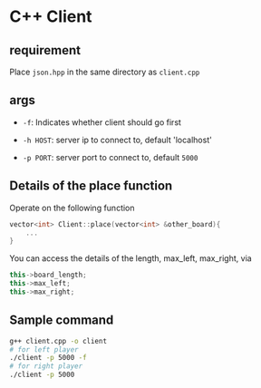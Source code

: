 # C++ Client

## requirement

Place `json.hpp` in the same directory as `client.cpp`


## args

- `-f`: Indicates whether client should go first

- `-h HOST`: server ip to connect to, default 'localhost'

- `-p PORT`: server port to connect to, default `5000`


## Details of the place function
Operate on the following function
```cpp
vector<int> Client::place(vector<int> &other_board){
    ...
}
```

You can access the details of the length, max_left, max_right, via
```cpp
this->board_length;
this->max_left;
this->max_right;
```


## Sample command
```bash
g++ client.cpp -o client
# for left player
./client -p 5000 -f 
# for right player
./client -p 5000 
```